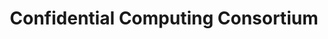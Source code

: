 ---
git: https://github.com/confidential-computing/artwork
linkedin: https://linkedin.com/company/confidential-computing
logohandle: confidentialcomputingio
sort: confidentialcomputing
title: Confidential Computing Consortium
twitter: https://x.com/confidentialc2
website: https://confidentialcomputing.io/
youtube: https://youtube.com/channel/UC3wh5Aysj9U82s171XaZW7w
---